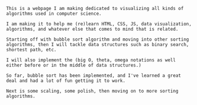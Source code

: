 ```This is a webpage I am making dedicated to visualizing all kinds of algorithms used in computer science.```

```I am making it to help me (re)learn HTML, CSS, JS, data visualization, algorithms, and whatever else that comes to mind that is related.```

```Starting off with bubble sort algorithm and moving into other sorting algorithms, then I will tackle data structures such as binary search, shortest path, etc.```

```I will also implement the (big O, theta, omega notations as well either before or in the middle of data structures.)```

```So far, bubble sort has been implemented, and I've learned a great deal and had a lot of fun getting it to work.```

```Next is some scaling, some polish, then moving on to more sorting algorithms.```